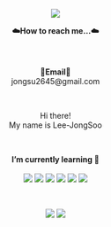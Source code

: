 <p align="center"><img src="https://capsule-render.vercel.app/api?type=Waving&color=auto&height=300&section=header&text=welcome&fontSize=90&animation=fadeIn&fontAlignY=38&desc=Lee-JongSoo%20GitHub%20Profile">
</p>


<p align="center">
    <Strong>☁️How to reach me…☁️</Strong><br><br>
<br><br>
<Strong>📧Email📧</Strong><br>jongsu2645@gmail.com<br>
</p>

<br>

<p align="center">
Hi there!<br>
My name is Lee-JongSoo<br> 
</p>

<br>

<p align="center">
    <Strong>I’m currently learning 📖 </Strong><br><br>
    <img src="https://img.shields.io/badge/Java-007396?style=flat-square&logo=Java&logoColor=white"/>
    <img src="https://img.shields.io/badge/Spring-6DB33F?style=flat-square&logo=Spring&logoColor=white">
    <img src="https://img.shields.io/badge/SpringBoot-6DB33F?style=flat-square&logo=SpringBoot&logoColor=white">
    <img src="https://img.shields.io/badge/mysql-4479A1?style=flat-square&logo=mysql&logoColor=white">
    <img src="https://img.shields.io/badge/Kotlin-007396?style=flat-square&logo=Kotlin&logoColor=white">
    <img src="https://img.shields.io/badge/github-181717?style=flat-square&logo=github&logoColor=white">
</p><br>

<p align="center">
  <img src="https://github-readme-stats.vercel.app/api?username=Lee-JongSoo&show_icons=true&theme=vue">
  <img src="https://github-readme-stats.vercel.app/api/top-langs/?username=Lee-JongSoo&layout=compact&theme=vue">
</p>
